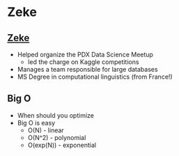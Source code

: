 # Zeke 

## [Zeke](http://www.thegrimmscientist.com/)

- Helped organize the PDX Data Science Meetup
  - led the charge on Kaggle competitions
- Manages a team responsible for large databases
- MS Degree in computational linguistics (from France!)

## Big O

- When should you optimize
- Big O is easy
  - O(N) - linear
  - O(N^2) - polynomial
  - O(exp(N)) - exponential
